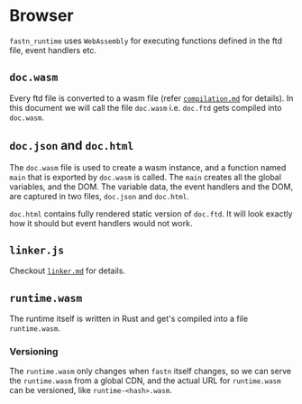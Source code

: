 # Browser

`fastn_runtime` uses `WebAssembly` for executing functions defined in the ftd file, event handlers etc. 

## `doc.wasm`

Every ftd file is converted to a wasm file (refer [`compilation.md`](compilation.md) for details). In this document we 
will call the  file `doc.wasm` i.e. `doc.ftd` gets compiled into `doc.wasm`.

## `doc.json` and `doc.html`

The `doc.wasm` file is used to create a wasm instance, and a function named `main` that is exported by `doc.wasm` is
called. The `main` creates all the global variables, and the DOM. The variable data, the event handlers and the DOM,
are captured in two files, `doc.json` and `doc.html`. 

`doc.html` contains fully rendered static version of `doc.ftd`. It will look exactly how it should but event handlers 
would not work. 

## `linker.js`

Checkout [`linker.md`](linking.md) for details.

## `runtime.wasm`

The runtime itself is written in Rust and get's compiled into a file `runtime.wasm`. 

### Versioning

The `runtime.wasm` only changes when `fastn` itself changes, so we can serve the `runtime.wasm` from a global CDN, and
the actual URL for `runtime.wasm` can be versioned, like `runtime-<hash>.wasm`.



